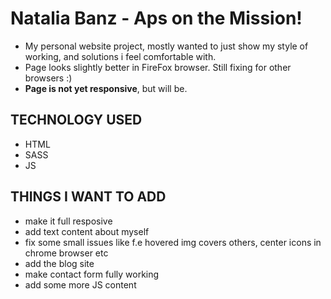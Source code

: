 # Natalia Banz - Aps on the Mission!

- My personal website project, mostly wanted to just show my style of working, and solutions i feel comfortable with.
- Page looks slightly better in FireFox browser. Still fixing for other browsers :)
- **Page is not yet responsive**, but will be.

## TECHNOLOGY USED
- HTML
- SASS
- JS

## THINGS I WANT TO ADD
- make it full resposive
- add text content about myself
- fix some small issues like f.e hovered img covers others, center icons in chrome browser etc
- add the blog site
- make contact form fully working
- add some more JS content
